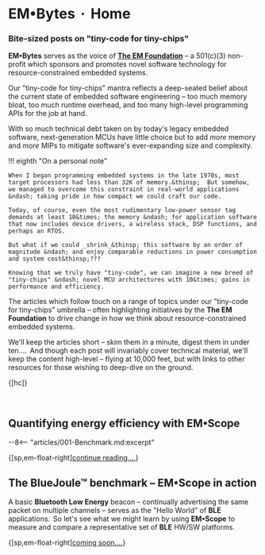# EM&bull;Bytes &thinsp;**&#183;**&thinsp; Home

<script src="extra-home.js" defer></script>

### Bite-sized posts on "tiny-code for tiny-chips"

**EM&bull;Bytes** serves as the voice of [**The EM Foundation**](https://www.openem.org/) &ndash; a 501(c)(3) non-profit which sponsors and promotes novel software technology for resource-constrained embedded systems.

Our "tiny-code for tiny-chips" mantra reflects a deep-seated belief about the current state of embedded software engineering &ndash; too much memory bloat, too much runtime overhead, and too many high-level programming APIs for the job at hand.

With so much technical debt taken on by today's legacy embedded software, next-generation MCUs have little choice but to add _more_ memory and _more_ MIPs to mitigate software's ever-expanding size and complexity.

!!! eighth "On a personal note"

    When I began programming embedded systems in the late 1970s, most target processors had less than 32K of memory.&thinsp;  But somehow, we managed to overcome this constraint in real-world applications &ndash; taking pride in how compact we could craft our code.

    Today, of course, even the most rudimentary low-power sensor tag demands at least 10&times; the memory &ndash; for application software that now includes device drivers, a wireless stack, DSP functions, and perhaps an RTOS.

    But what if we could _shrink_&thinsp; this software by an order of magnitude &ndash; and enjoy comparable reductions in power consumption and system cost&thinsp;???
    
    Knowing that we truly have "tiny-code", we can imagine a new breed of "tiny-chips" &ndash; novel MCU architectures with 10&times; gains in performance and efficiency.

The articles which follow touch on a range of topics under our "tiny-code for tiny-chips" umbrella &ndash; often highlighting initiatives by the **The EM Foundation** to drive change in how we think about resource-constrained embedded systems.

We'll keep the articles short &ndash; skim them in a minute, digest them in under ten....&thinsp;  And though each post will invariably cover technical material, we'll keep the content high-level &ndash; flying at 10,000 feet, but with links to other resources for those wishing to deep-dive on the ground.

{[hc]}

<br>

## Quantifying energy efficiency with EM&bull;Scope

--8<-- "articles/001-Benchmark.md:excerpt"

{[sp,em-float-right][continue reading....](articles/001-Benchmark.md)}
<br>

## The BlueJoule&trade; benchmark &ndash; EM&bull;Scope in action

A basic **Bluetooth Low Energy** beacon &ndash; continually advertising the same packet on multiple channels &ndash; serves as the "Hello World" of **BLE** applications.&thinsp; So let's see what we might learn by using **EM&bull;Scope** to measure and compare a representative set of **BLE** HW/SW platforms.

{[sp,em-float-right][coming soon....](#the-bluejoule-benchmark--emscope-in-action)}
<br>
